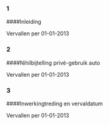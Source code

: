 <meta http-equiv='Content-Type' content='text/html; charset=utf-8' />

### 1  

####Inleiding

Vervallen per 01-01-2013 

### 2  

####Nihilbijtelling privé-gebruik auto

Vervallen per 01-01-2013 

### 3  

####Inwerkingtreding en vervaldatum

Vervallen per 01-01-2013 

